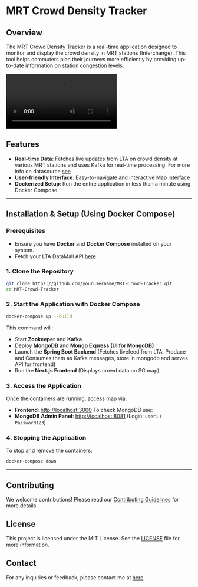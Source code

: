 # MRT Crowd Density Tracker

## Overview
The MRT Crowd Density Tracker is a real-time application designed to monitor and display the crowd density in MRT stations (Interchange). This tool helps commuters plan their journeys more efficiently by providing up-to-date information on station congestion levels.

![Crowd Density Tracker in Action](gif.mov)

## Features
- **Real-time Data**: Fetches live updates from LTA on crowd density at various MRT stations and uses Kafka for real-time processing. For more info on datasource [see](https://datamall.lta.gov.sg/content/datamall/en.html)
- **User-friendly Interface**: Easy-to-navigate and interactive Map interface
- **Dockerized Setup**: Run the entire application in less than a minute using Docker Compose.


---

## Installation & Setup (Using Docker Compose)

### **Prerequisites**
- Ensure you have **Docker** and **Docker Compose** installed on your system.
- Fetch your LTA DataMall API [here](https://datamall.lta.gov.sg/content/datamall/en/request-for-api.html)

### **1. Clone the Repository**
```bash
git clone https://github.com/yourusername/MRT-Crowd-Tracker.git
cd MRT-Crowd-Tracker
```

### **2. Start the Application with Docker Compose**
```bash
docker-compose up --build
```
This command will:
- Start **Zookeeper** and **Kafka**
- Deploy **MongoDB** and **Mongo Express (UI for MongoDB)**
- Launch the **Spring Boot Backend** (Fetches livefeed from LTA, Produce and Consumes them as Kafka messages, store in mongodb and serves API for frontend)
- Run the **Next.js Frontend** (Displays crowd data on SG map)

### **3. Access the Application**
Once the containers are running, access map via:
- **Frontend**: [http://localhost:3000](http://localhost:3000)
To check MongoDB use:
- **MongoDB Admin Panel**: [http://localhost:8081](http://localhost:8081) (Login: `user1` / `Password123`) 

### **4. Stopping the Application**
To stop and remove the containers:
```bash
docker-compose down
```

---

## Contributing
We welcome contributions! Please read our [Contributing Guidelines](CONTRIBUTING.md) for more details.

## License
This project is licensed under the MIT License. See the [LICENSE](LICENSE) file for more information.

## Contact
For any inquiries or feedback, please contact me at [here](mailto:raphaelliew1@gmail.com).

